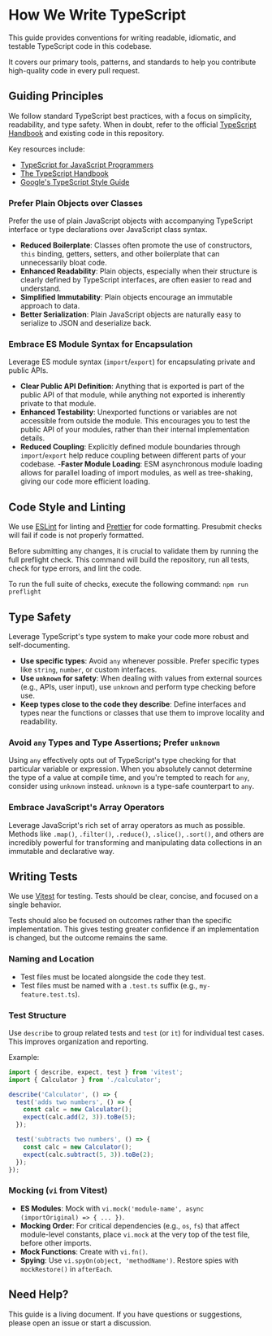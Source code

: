 # How We Write TypeScript

This guide provides conventions for writing readable, idiomatic, and testable
TypeScript code in this codebase.

It covers our primary tools, patterns, and standards to help you contribute
high-quality code in every pull request.

## Guiding Principles

We follow standard TypeScript best practices, with a focus on simplicity,
readability, and type safety. When in doubt, refer to the official
[TypeScript Handbook](https://www.typescriptlang.org/docs/handbook/intro.html)
and existing code in this repository.

Key resources include:

- [TypeScript for JavaScript Programmers](https://www.typescriptlang.org/docs/handbook/typescript-in-5-minutes.html)
- [The TypeScript Handbook](https://www.typescriptlang.org/docs/handbook/intro.html)
- [Google's TypeScript Style Guide](https://google.github.io/styleguide/tsguide.html)

### Prefer Plain Objects over Classes

Prefer the use of plain JavaScript objects with accompanying TypeScript
interface or type declarations over JavaScript class syntax.

- **Reduced Boilerplate**: Classes often promote the use of constructors, `this`
  binding, getters, setters, and other boilerplate that can unnecessarily bloat
  code.
- **Enhanced Readability**: Plain objects, especially when their structure is
  clearly defined by TypeScript interfaces, are often easier to read and
  understand.
- **Simplified Immutability**: Plain objects encourage an immutable approach to
  data.
- **Better Serialization**: Plain JavaScript objects are naturally easy to
  serialize to JSON and deserialize back.

### Embrace ES Module Syntax for Encapsulation

Leverage ES module syntax (`import`/`export`) for encapsulating private and
public APIs.

- **Clear Public API Definition**: Anything that is exported is part of the
  public API of that module, while anything not exported is inherently private
  to that module.
- **Enhanced Testability**: Unexported functions or variables are not
  accessible from outside the module. This encourages you to test the public API
  of your modules, rather than their internal implementation details.
- **Reduced Coupling**: Explicitly defined module boundaries through
  `import`/`export` help reduce coupling between different parts of your
  codebase. -**Faster Module Loading**: ESM asynchronous module loading allows for parallel
  loading of import modules, as well as tree-shaking, giving our code more
  efficient loading.

## Code Style and Linting

We use [ESLint](https://eslint.org/) for linting and
[Prettier](https://prettier.io/) for code formatting. Presubmit checks will fail
if code is not properly formatted.

Before submitting any changes, it is crucial to validate them by running the
full preflight check. This command will build the repository, run all tests,
check for type errors, and lint the code.

To run the full suite of checks, execute the following command:
`npm run preflight`

## Type Safety

Leverage TypeScript's type system to make your code more robust and
self-documenting.

- **Use specific types**: Avoid `any` whenever possible. Prefer specific types
  like `string`, `number`, or custom interfaces.
- **Use `unknown` for safety**: When dealing with values from external sources
  (e.g., APIs, user input), use `unknown` and perform type checking before use.
- **Keep types close to the code they describe**: Define interfaces and types
  near the functions or classes that use them to improve locality and
  readability.

### Avoid `any` Types and Type Assertions; Prefer `unknown`

Using `any` effectively opts out of TypeScript's type checking for that
particular variable or expression. When you absolutely cannot determine the type
of a value at compile time, and you're tempted to reach for `any`, consider
using `unknown` instead. `unknown` is a type-safe counterpart to `any`.

### Embrace JavaScript's Array Operators

Leverage JavaScript's rich set of array operators as much as possible. Methods
like `.map()`, `.filter()`, `.reduce()`, `.slice()`, `.sort()`, and others are
incredibly powerful for transforming and manipulating data collections in an
immutable and declarative way.

## Writing Tests

We use [Vitest](https://vitest.dev/) for testing. Tests should be clear, concise,
and focused on a single behavior.

Tests should also be focused on outcomes rather than the specific implementation. This
gives testing greater confidence if an implementation is changed, but the outcome
remains the same.

### Naming and Location

- Test files must be located alongside the code they test.
- Test files must be named with a `.test.ts` suffix (e.g., `my-feature.test.ts`).

### Test Structure

Use `describe` to group related tests and `test` (or `it`) for individual test
cases. This improves organization and reporting.

Example:

```typescript
import { describe, expect, test } from 'vitest';
import { Calculator } from './calculator';

describe('Calculator', () => {
  test('adds two numbers', () => {
    const calc = new Calculator();
    expect(calc.add(2, 3)).toBe(5);
  });

  test('subtracts two numbers', () => {
    const calc = new Calculator();
    expect(calc.subtract(5, 3)).toBe(2);
  });
});
```

### Mocking (`vi` from Vitest)

- **ES Modules**: Mock with `vi.mock('module-name', async (importOriginal) => { ... })`.
- **Mocking Order**: For critical dependencies (e.g., `os`, `fs`) that affect
  module-level constants, place `vi.mock` at the very top of the test file,
  before other imports.
- **Mock Functions**: Create with `vi.fn()`.
- **Spying**: Use `vi.spyOn(object, 'methodName')`. Restore spies with
  `mockRestore()` in `afterEach`.

## Need Help?

This guide is a living document. If you have questions or suggestions, please
open an issue or start a discussion.
